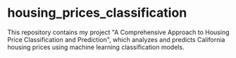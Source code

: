 # housing_prices_classification
This repository contains my project "A Comprehensive Approach to Housing Price Classification and Prediction", which analyzes and predicts California housing prices using machine learning classification models.
